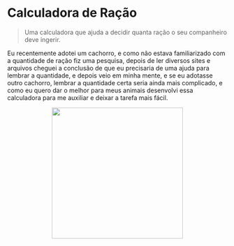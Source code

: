 # Calculadora de Ração
>Uma calculadora que ajuda a decidir quanta ração o seu companheiro deve ingerir.

Eu recentemente adotei um cachorro, e como não estava familiarizado com a quantidade de ração fiz uma pesquisa, depois de ler diversos sites e arquivos cheguei a conclusão de que eu precisaria de uma ajuda para lembrar a quantidade, e depois veio em minha mente, e se eu adotasse outro cachorro, lembrar a quantidade certa seria ainda mais complicado, e como eu quero dar o melhor para meus animais desenvolvi essa calculadora para me auxiliar e deixar a tarefa mais fácil.

<div align="center">
<img src="https://user-images.githubusercontent.com/90875486/154768370-117d43f9-c0af-4b8d-b635-442701de6b24.PNG" width="300px"/>
</div>

